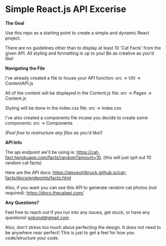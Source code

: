 # Simple React.js API Excerise

**The Goal**

Use this repo as a starting point to create a simple and dynamic React project.

There are no guidelines other than to display at least 10 'Cat Facts' from the given API. All styling and formatting is up to you! Be as creative as you'd like!

**Navigating the File**

I've already created a file to house your API function: src -> Util -> ContentAPI.js

All of the content will be displayed in the Content.js file: src -> Pages -> Content.js

Styling will be done in the index.css file: src -> index.css

I've also created a components file incase you decide to create some components: src -> Components

*(Feel free to restructure any files as you'd like!)*

**API Info**

The api endpoint we'll be using is: https://cat-fact.herokuapp.com/facts/random?amount=10. (this will just spit out 10 random cat facts)

Here are the API docs: https://alexwohlbruck.github.io/cat-facts/docs/endpoints/facts.html

Also, if you want you can use this API to generate random cat photos (not required): https://docs.thecatapi.com/

**Any Questions?**

Feel free to reach out if you run into any issues, get stuck, or have any questions! qobond@gmail.com

Also, don't stress too much about perfecting the design. It does not need to be anywhere near perfect! This is just to get a feel for how you code/structure your code.
